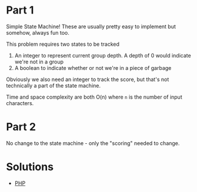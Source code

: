 # Part 1

Simple State Machine! These are usually pretty easy to implement but somehow, always fun too.

This problem requires two states to be tracked

 1. An integer to represent current group depth. A depth of 0 would indicate we're not in a group
 2. A boolean to indicate whether or not we're in a piece of garbage
 
Obviously we also need an integer to track the score, but that's not technically a part of the state machine.
 
Time and space complexity are both O(n) where `n` is the number of input characters.

# Part 2

No change to the state machine - only the "scoring" needed to change.

# Solutions

 - [PHP](../../php/src/Solution/Day09Solution.php)